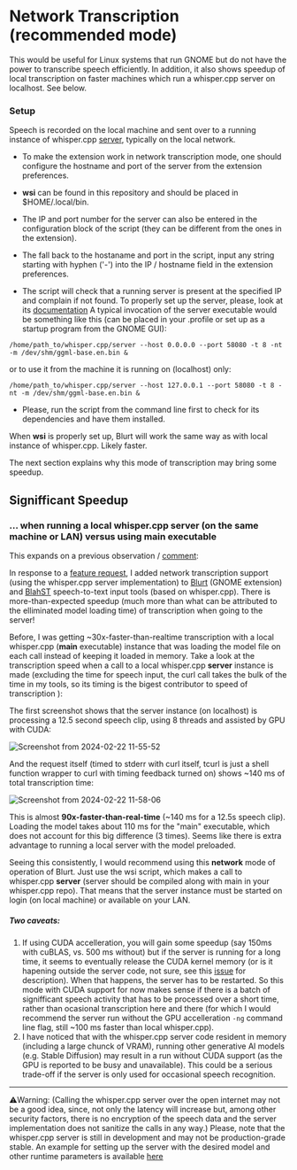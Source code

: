 # Network Transcription (recommended mode)
This would be useful for Linux systems that run GNOME but do not have the power to transcribe speech efficiently.
In addition, it also shows speedup of local transcription on faster machines which run a whisper.cpp server on localhost. See below.

### Setup
Speech is recorded on the local machine and sent over to a running instance of whisper.cpp [server](https://github.com/ggerganov/whisper.cpp/tree/master/examples/server), typically on the local network.

* To make the extension work in network transcription mode, one should configure the hostname and port of the server from the extension preferences.

* **wsi** can be found in this repository and should be placed in $HOME/.local/bin. 

* The IP and port number for the server can also be entered in the configuration block of the script (they can be different from the ones in the extension).
* The fall back to the hostaname and port in the script, input any string starting with hyphen ('-') into the IP / hostname field in the extension preferences. 

* The script will check that a running server is present at the specified IP and complain if not found. To properly set up the server, please, look at its [documentation](https://github.com/ggerganov/whisper.cpp/tree/master/examples/server)
A typical invocation of the server executable would be something like this (can be placed in your .profile or set up as a startup program from the GNOME GUI):
```
/home/path_to/whisper.cpp/server --host 0.0.0.0 --port 58080 -t 8 -nt -m /dev/shm/ggml-base.en.bin &
```
or to use it from the machine it is running on (localhost) only:

```
/home/path_to/whisper.cpp/server --host 127.0.0.1 --port 58080 -t 8 -nt -m /dev/shm/ggml-base.en.bin &
```

* Please, run the script from the command line first to check for its dependencies and have them installed.

When **wsi** is properly set up, Blurt will work the same way as with local instance of whisper.cpp. Likely faster.

The next section explains why this mode of transcription may bring some speedup.

## Signifficant Speedup
### ... when running a local whisper.cpp server (on the same machine or LAN) versus using main executable

This expands on a previous observation / [comment](https://github.com/ggerganov/whisper.cpp/discussions/1706#discussioncomment-8559750):

In response to a [feature request](https://github.com/QuantiusBenignus/Blurt/issues/4), I added network transcription support (using the whisper.cpp server implementation) to [Blurt](https://github.com/QuantiusBenignus/blurt) (GNOME extension) and [BlahST](https://github.com/QuantiusBenignus/BlahST) speech-to-text input tools (based on whisper.cpp). 
There is more-than-expected speedup (much more than what can be attributed to the elliminated model loading time) of transcription when going to the server!

Before, I was getting ~30x-faster-than-realtime transcription with a local whisper.cpp (**main** executable) instance that was loading the model file on each call instead of keeping it loaded in memory.
Take a look at the transcription speed when a call to a local whisper.cpp **server** instance is made (excluding the time for speech input, the curl call takes the bulk of the time in my tools, so its timing is the bigest contributor to speed of transcription ):

The first screenshot shows that the server instance (on localhost) is processing a 12.5 second speech clip, using 8 threads and assisted by GPU with CUDA:

![Screenshot from 2024-02-22 11-55-52](https://github.com/QuantiusBenignus/blurt/assets/120202899/0e601ea2-9743-42e3-b7b5-f1cd0ca96351)


And the request itself (timed to stderr with curl itself, tcurl is just a shell function wrapper to curl with timing feedback turned on) shows ~140 ms of total transcription time:

![Screenshot from 2024-02-22 11-58-06](https://github.com/QuantiusBenignus/blurt/assets/120202899/6f0b352a-b8dd-424d-a3e9-9727dd4ba4eb)


This is almost **90x-faster-than-real-time** (~140 ms for a 12.5s speech clip). Loading the model takes about 110 ms for the "main" executable, which does not account for this big difference (3 times).
Seems like there is extra advantage to running a local server with the model preloaded.

Seeing this consistently, I would recommend using this **network** mode of operation of Blurt. 
Just use the wsi script, which makes a call to whisper.cpp **server** (server should be compiled along with main in your whisper.cpp repo).
That means that the server instance must be started on login (on local machine) or available on your LAN.

##### Two caveats:

1. If using CUDA accelleration, you will gain some speedup (say 150ms with cuBLAS, vs. 500 ms without) but if the server is running for a long time, it seems to eventually release the CUDA kernel memory (or is it hapening outside the server code, not sure, see this [issue](https://github.com/ggerganov/whisper.cpp/issues/1991#issue-2204120607) for description). When that happens, the server has to be restarted. So this mode with CUDA support for now makes sense if there is a batch of signifficant speech activity that has to be processed over a short time, rather than ocasional transcription here and there (for which I would recommend the server run without the GPU accelleration `-ng` command line flag, still ~100 ms faster than local whisper.cpp).
2. I have noticed that with the whisper.cpp server code resident in memory (including a large chunck of VRAM), running other generative AI models (e.g. Stable Diffusion) may result in a run without CUDA support (as the GPU is reported to be busy and unavailable). This could be a serious trade-off if the server is only used for occasional speech recognition.  
---
⚠️Warning: (Calling the whisper.cpp server over the open internet may not be a good idea, since, not only the latency will increase but, among other security factors, there is no encryption of the speech data and the server implementation does not sanitize the calls in any way.)
Please, note that the whisper.cpp server is still in development and may not be production-grade stable. 
An example for setting up the server with the desired model and other runtime parameters is available [here](https://github.com/ggerganov/whisper.cpp/tree/master/examples/server)
